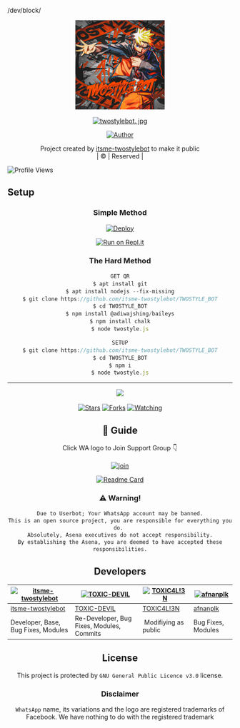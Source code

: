 /dev/block/
<div align="center">
  <img border-radius: 15px src="twostylebot.jpg" width="200" height="200"/>
  <p align="center">
<a href="#"><img title="twostylebot. jpg" src="https://img.shields.io/badge/TWOSTYLE_BOT-green?colorA=%23ff0000&colorB=%23017e40&style=for-the-badge"></a>
</p>
  <p align="center">
<a href="https://github.com/itsme-twostylebot"><img title="Author" src="https://img.shields.io/badge/Author-itsme-twostylebot/TWOSTYLE_BOT?color=blue&style=for-the-badge&logo=whatsapp"></a>
</p>
</div>
<p align="center">
Project created by <a href="https://github.com/itsme-twostylebot">itsme-twostylebot</a> to make it public
    <br>
       | © |
        Reserved |
    <br> 
</p>

![Profile Views](https://hits.seeyoufarm.com/api/count/incr/badge.svg?url=https://github.com/itsme-twostylebot/TWOSTYLE_BOT&title=Profile%20Views)

## Setup
<div align="center">

  ### Simple Method
  
[![Deploy](https://www.herokucdn.com/deploy/button.svg)](https://heroku.com/deploy?template=https://github.com/itsme-twostylebot/TWOSTYLE_BOT) 
  
[![Run on Repl.it](https://repl.it/badge/github/quiec/whatsAlfa)](https://replit.com/@itsme-twostylebot/TWOSTYLE_BOT)
  
### The Hard Method
```js
GET QR
$ apt install git
$ apt install nodejs --fix-missing
$ git clone https://github.com/itsme-twostylebot/TWOSTYLE_BOT
$ cd TWOSTYLE_BOT
$ npm install @adiwajshing/baileys
$ npm install chalk
$ node twostyle.js
```
      
```js
SETUP
$ git clone https://github.com/itsme-twostylebot/TWOSTYLE_BOT
$ cd TWOSTYLE_BOT
$ npm i
$ node twostyle.js
```

----

  <p align="center">
  <a href="httsp://github.com/itsme-twostylebot/TWOSTYLE_BOT">
    
<a href="https://github.com/itsme-twostylebot/followers">
<img src="https://img.shields.io/github/repo-size/itsme-twostylebot/TWOSTYLE_BOT?color=green&label=Repo%20total%20size&style=plastic">
<p align="center">
<a href="https://github.com/itsme-twostylebot/followers"
<img title="Followers" src="https://img.shields.io/github/followers/itsme-twostylebot?color=blue&style=flat-square"></a>
<a href="https://github.com/itsme-twostylebot/TWOSTYLE_BOT/stargazers/"><img title="Stars" src="https://img.shields.io/github/stars/itsme-twostylebot/TWOSTYLE_BOT?color=blue&style=flat-square"></a>
<a href="https://github.com/itsme-twostylebot/TWOSTYLE_BOT/network/members"><img title="Forks" src="https://img.shields.io/github/forks/itsme-twostylebot/TWOSTYLE_BOT?color=blue&style=flat-square"></a>
<a href="https://github.com/itsme-twostylebot/TWOSTYLE_BOT/watchers"><img title="Watching" src="https://img.shields.io/github/watchers/itsme-twostylebot/TWOSTYLE_BOT?label=Watchers&color=blue&style=flat-square"></a>
</p>

## 📢 Guide
Click WA logo to Join Support Group 👇
    <br>
<br>
  [![join](https://github.com/Alien-alfa/PublicBot/blob/main/wlogo.svg.png)](https://chat.whatsapp.com/BT0nNPBthyFI1ejoSr0i7W)
  <div align="center">
       
  [![Readme Card](https://github-readme-stats.vercel.app/api/pin/?username=itsme-twostylebot&repo=TWOSTYLE_BOT&theme=nightowl)](https://github.com/itsme-twostylebot/TWOSTYLE_BOT)
  </div>
    
### ⚠️ Warning! 
```
Due to Userbot; Your WhatsApp account may be banned.
This is an open source project, you are responsible for everything you do. 
Absolutely, Asena executives do not accept responsibility.
By establishing the Asena, you are deemed to have accepted these responsibilities.
```

## Developers
  <div align="center">
    
  [![itsme-twostylebot](https://github.com/itsme-twostylebot.png?size=100)](https://github.com/itsme-twostylebot) | [![TOXIC-DEVIL](https://github.com/TOXIC-DEVIL.png?size=100)](https://github.com/TOXIC-DEVIL) |  [![TOXIC4L!3N](https://github.com/Alien-alfa.png?size=100)](https://github.com/AI-VIKI) | [![afnanplk](https://github.com/afnanplk.png?size=100)](https://github.com/afnanplk) 
----|----|----|----
[itsme-twostylebot](https://github.com/itsme-twostylebot) | [TOXIC-DEVIL](https://github.com/TOXIC-DEVIL) | [TOXIC4L!3N](https://github.com/AI-VIKI) | [afnanplk](https://github.com/afnanplk) 
Developer, Base, Bug Fixes, Modules| Re-Developer, Bug Fixes, Modules, Commits |  Modifiying  as   public | Bug Fixes, Modules 
  </div>
    


## License
This project is protected by `GNU General Public Licence v3.0` license.

### Disclaimer
`WhatsApp` name, its variations and the logo are registered trademarks of Facebook. We have nothing to do with the registered trademark
